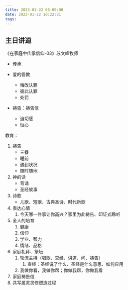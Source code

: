 ```yaml
---
title: 2023-01-22 08:00:00
date: 2023-01-22 10:22:31
tags:
---
```


## 主日讲道

《在家庭中传承信仰-03》苏文峰牧师

- 传承

- 爱的管教
  - 悔改认罪
  - 彼此认罪
  - 处罚
- 祷告：祷告信
  - 迫切感
  - 恒心



教育：

1. 祷告
   - 三餐
   - 睡前
   - 遇到状况
   - 随时随地
2. 神的话
   - 背诵
   - 圣经故事
3. 诗歌
   - 儿歌、短歌、古典圣诗、时代新歌
4. 表达心情
   1. 今天哪一件事让你高兴？家里为此祷告、印证式聆听
5. 全人的培育
   1. 健康
   2. 信仰
   3. 学业、智力
   4. 情绪、品格
6. 家庭礼拜、祭坛
   1. 轮流主持（唱歌、查经、讲道、问、祷告）
      1. 查经：圣经说了什么、圣经是什么意思、如何应用
   2. 我做你看，我做你帮；你做我帮，你做我看
7. 家庭祷告信
8. 共写属灵灵修塑造过程





